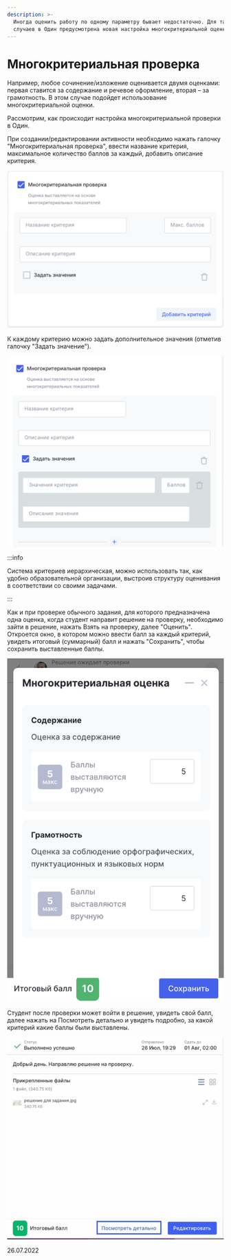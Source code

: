 ```yaml
---
description: >-
  Иногда оценить работу по одному параметру бывает недостаточно. Для таких
  случаев в Один предусмотрена новая настройка многокритериальной оценки.
---
```


# Многокритериальная проверка

Например, любое сочинение/изложение оценивается двумя оценками: первая ставится за содержание и речевое оформление, вторая – за грамотность.  В этом случае подойдет использование многокритериальной оценки.

Рассмотрим, как происходит настройка многокритериальной проверки в Один.

При создании/редактировании активности необходимо нажать галочку "Многокритериальная проверка", ввести название критерия, максимальное количество баллов за каждый, добавить описание критерия.

![](<../../.gitbook/assets/image (107).png>)

К каждому критерию можно задать дополнительное значения (отметив галочку "Задать значение").

![](<../../.gitbook/assets/image (95).png>)

:::info

Система критериев иерархическая, можно использовать так, как удобно образовательной организации, выстроив структуру оценивания в соответствии со своими задачами.

:::

Как и при проверке обычного задания, для которого предназначена одна оценка, когда студент направит решение на проверку, необходимо зайти в решение, нажать Взять на проверку, далее "Оценить". Откроется окно, в котором можно ввести балл за каждый критерий, увидеть итоговый (суммарный) балл и нажать "Сохранить", чтобы сохранить выставленные баллы.

![](<../../.gitbook/assets/image (105).png>)

Студент после проверки может войти в решение, увидеть свой балл, далее нажать на Посмотреть детально и увидеть подробно, за какой критерий какие баллы были выставлены.

![](<../../.gitbook/assets/Гифка с Gifius.ru-3.gif>)

26.07.2022

